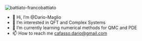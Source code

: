 ![battiato-francobattiato](https://user-images.githubusercontent.com/71833726/200054475-fa3b3208-291d-4d40-8c13-dd78d21d5857.gif)


- 👋 Hi, I’m @Dario-Maglio
- 👀 I’m interested in QFT and Complex Systems
- 🌱 I’m currently learning numerical methods for QMC and PDE   
- 📫 How to reach me cafasso.dario@gmail.com

<!---
Dario-Maglio/Dario-Maglio is a ✨ special ✨ repository because its `README.md` (this file) appears on your GitHub profile.
You can click the Preview link to take a look at your changes.
--->
